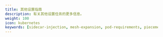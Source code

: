 ```yaml
---
title: 其他设置指南
description: 有关其他设置任务的更多信息。
weight: 100
icon: kubernetes
keywords: [sidecar-injection, mesh-expansion, pod-requirements, piecemeal-install]
---
```

